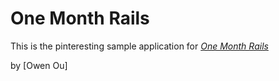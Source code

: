 # One Month Rails

This is the pinteresting sample application for 
[*One Month Rails*](http://onemonthrails.com)

by [Owen Ou] 